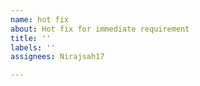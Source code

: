 ```yaml
---
name: hot fix
about: Hot fix for immediate requirement
title: ''
labels: ''
assignees: Nirajsah17

---
```



